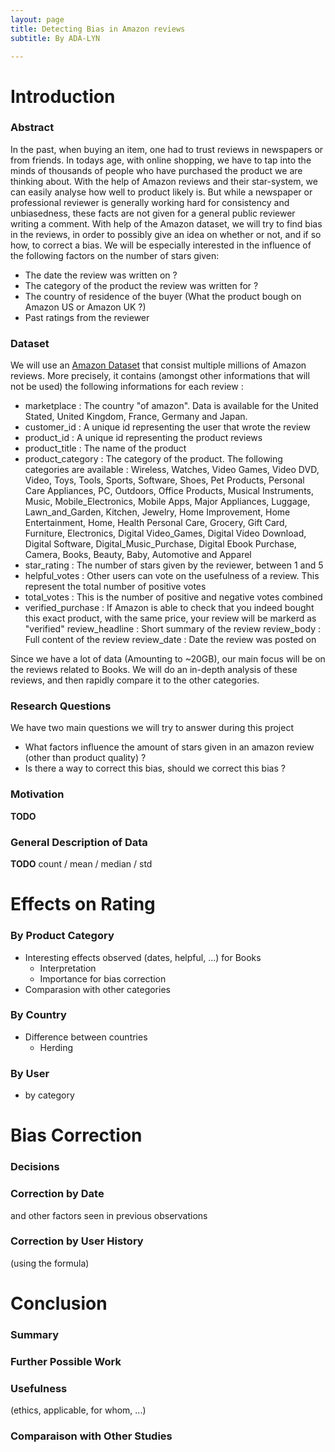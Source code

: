 ```yaml
---
layout: page
title: Detecting Bias in Amazon reviews
subtitle: By ADA-LYN

---
```


# Introduction

### Abstract

In the past, when buying an item, one had to trust reviews in newspapers or from friends. In todays age, with online shopping, we have to tap into the minds of thousands of people who have purchased the product we are thinking about. With the help of Amazon reviews and their star-system, we can easily analyse how well to product likely is. But while a newspaper or professional reviewer is generally working hard for consistency and unbiasedness, these facts are not given for a general public reviewer writing a comment. With help of the Amazon dataset, we will try to find bias in the reviews, in order to possibly give an idea on whether or not, and if so how, to correct a bias. We will be especially interested in the influence of the following factors on the number of stars given:

- The date the review was written on ?
- The category of the product the review was written for ?
- The country of residence of the buyer (What the product bough on Amazon US or Amazon UK ?)
- Past ratings from the reviewer

### Dataset

We will use an [Amazon Dataset](http://jmcauley.ucsd.edu/data/amazon/) that consist multiple millions of Amazon reviews. More precisely, it contains (amongst other informations that will not be used) the following informations for each review : 

- marketplace : The country "of amazon". Data is available for the United Stated, United Kingdom, France, Germany and Japan.
- customer_id : A unique id representing the user that wrote the review
- product_id : A unique id representing the product reviews
- product_title : The name of the product
- product_category : The category of the product. The following categories are available : Wireless, Watches, Video Games, Video DVD, Video, Toys, Tools, Sports, Software, Shoes, Pet Products, Personal Care Appliances, PC, Outdoors, Office Products, Musical Instruments, Music, Mobile_Electronics, Mobile Apps, Major Appliances, Luggage, Lawn_and_Garden, Kitchen, Jewelry, Home Improvement, Home Entertainment, Home, Health Personal Care, Grocery, Gift Card, Furniture, Electronics, Digital Video_Games, Digital Video Download, Digital Software, Digital_Music_Purchase, Digital Ebook Purchase, Camera, Books, Beauty, Baby, Automotive and Apparel
- star_rating : The number of stars given by the reviewer, between 1 and 5
- helpful_votes : Other users can vote on the usefulness of a review. This represent the total number of positive votes
- total_votes : This is the number of positive and negative votes combined
- verified_purchase : If Amazon is able to check that you indeed bought this exact product, with the same price, your review will be markerd as "verified"
review_headline : Short summary of the review
review_body : Full content of the review
review_date : Date the review was posted on

Since we have a lot of data (Amounting to ~20GB), our main focus will be on the reviews related to Books. We will do an in-depth analysis of these reviews, and then rapidly compare it to the other categories.

### Research Questions

We have two main questions we will try to answer during this project 

- What factors influence the amount of stars given in an amazon review (other than product quality) ? 
- Is there a way to correct this bias, should we correct this bias ?

### Motivation

**TODO**

### General Description of Data

**TODO** count / mean / median / std

# Effects on Rating

### By Product Category

- Interesting effects observed (dates, helpful, ...) for Books
	- Interpretation
	- Importance for bias correction
- Comparasion with other categories

### By Country

- Difference between countries
	- Herding

### By User

- by category 

# Bias Correction

### Decisions

### Correction by Date

and other factors seen in previous observations

### Correction by User History

(using the formula)

# Conclusion

### Summary

### Further Possible Work

### Usefulness

(ethics, applicable, for whom, ...)

### Comparaison with Other Studies

